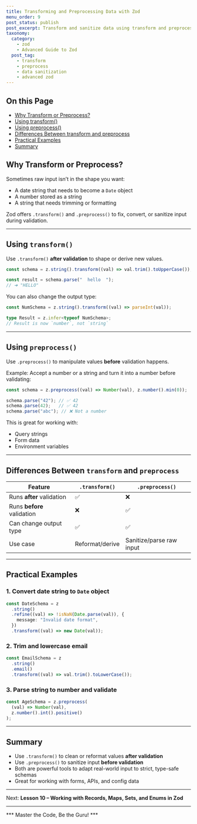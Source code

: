 ```yaml
---
title: Transforming and Preprocessing Data with Zod
menu_order: 9
post_status: publish
post_excerpt: Transform and sanitize data using transform and preprocess methods.
taxonomy:
  category:
    - zod
    - Advanced Guide to Zod
  post_tag:
    - transform
    - preprocess
    - data sanitization
    - advanced zod
---
```


<div class="toc" markdown="1">

## On this Page

- [Why Transform or Preprocess?](#why-transform-or-preprocess)
- [Using transform()](#using-transform)
- [Using preprocess()](#using-preprocess)
- [Differences Between transform and preprocess](#differences-between-transform-and-preprocess)
- [Practical Examples](#practical-examples)
- [Summary](#summary)

</div>

<div class="guru-main" markdown="1">

## Why Transform or Preprocess?

Sometimes raw input isn’t in the shape you want:

- A date string that needs to become a `Date` object
- A number stored as a string
- A string that needs trimming or formatting

Zod offers `.transform()` and `.preprocess()` to fix, convert, or sanitize input during validation.

---

## Using `transform()`

Use `.transform()` **after validation** to shape or derive new values.

```ts
const schema = z.string().transform((val) => val.trim().toUpperCase());

const result = schema.parse("  hello  "); 
// ➜ "HELLO"
```

You can also change the output type:

```ts
const NumSchema = z.string().transform((val) => parseInt(val));

type Result = z.infer<typeof NumSchema>; 
// Result is now `number`, not `string`
```

---

## Using `preprocess()`

Use `.preprocess()` to manipulate values **before** validation happens.

Example: Accept a number or a string and turn it into a number before validating:

```ts
const schema = z.preprocess((val) => Number(val), z.number().min(0));

schema.parse("42"); // ✅ 42
schema.parse(42);   // ✅ 42
schema.parse("abc"); // ❌ Not a number
```

This is great for working with:
- Query strings
- Form data
- Environment variables

---

## Differences Between `transform` and `preprocess`

| Feature         | `.transform()`                     | `.preprocess()`                     |
|----------------|-------------------------------------|-------------------------------------|
| Runs **after** validation | ✅                              | ❌                              |
| Runs **before** validation | ❌                              | ✅                              |
| Can change output type     | ✅                              | ✅                              |
| Use case                   | Reformat/derive                | Sanitize/parse raw input           |

---

## Practical Examples

### 1. Convert date string to `Date` object

```ts
const DateSchema = z
  .string()
  .refine((val) => !isNaN(Date.parse(val)), {
    message: "Invalid date format",
  })
  .transform((val) => new Date(val));
```

### 2. Trim and lowercase email

```ts
const EmailSchema = z
  .string()
  .email()
  .transform((val) => val.trim().toLowerCase());
```

### 3. Parse string to number and validate

```ts
const AgeSchema = z.preprocess(
  (val) => Number(val),
  z.number().int().positive()
);
```

---

## Summary

- Use `.transform()` to clean or reformat values **after validation**
- Use `.preprocess()` to sanitize input **before validation**
- Both are powerful tools to adapt real-world input to strict, type-safe schemas
- Great for working with forms, APIs, and config data

---

Next: **Lesson 10 – Working with Records, Maps, Sets, and Enums in Zod**

---

*** Master the Code, Be the Guru! ***

</div>
